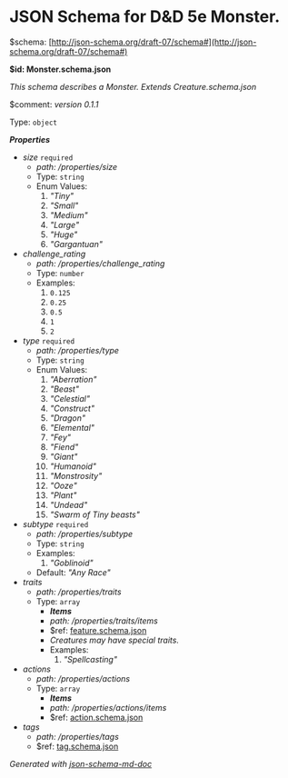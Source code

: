 # JSON Schema for D&D 5e Monster.

&#36;schema: [http://json-schema.org/draft-07/schema#](http://json-schema.org/draft-07/schema#)

<b id="monster.schema.json">&#36;id: Monster.schema.json</b>

_This schema describes a Monster. Extends Creature.schema.json_

&#36;comment: _version 0.1.1_

Type: `object`

**_Properties_**

 - <i id="/properties/size">size</i> `required`
	 - <i id="/properties/size">path: /properties/size</i>
	 - Type: `string`
	 - Enum Values: 
		 1. _"Tiny"_
		 2. _"Small"_
		 3. _"Medium"_
		 4. _"Large"_
		 5. _"Huge"_
		 6. _"Gargantuan"_
 - <i id="/properties/challenge_rating">challenge_rating</i>
	 - <i id="/properties/challenge_rating">path: /properties/challenge_rating</i>
	 - Type: `number`
	 - Examples: 
		 1. `0.125`
		 2. `0.25`
		 3. `0.5`
		 4. `1`
		 5. `2`
 - <i id="/properties/type">type</i> `required`
	 - <i id="/properties/type">path: /properties/type</i>
	 - Type: `string`
	 - Enum Values: 
		 1. _"Aberration"_
		 2. _"Beast"_
		 3. _"Celestial"_
		 4. _"Construct"_
		 5. _"Dragon"_
		 6. _"Elemental"_
		 7. _"Fey"_
		 8. _"Fiend"_
		 9. _"Giant"_
		 10. _"Humanoid"_
		 11. _"Monstrosity"_
		 12. _"Ooze"_
		 13. _"Plant"_
		 14. _"Undead"_
		 15. _"Swarm of Tiny beasts"_
 - <i id="/properties/subtype">subtype</i> `required`
	 - <i id="/properties/subtype">path: /properties/subtype</i>
	 - Type: `string`
	 - Examples: 
		 1. _"Goblinoid"_
	 - Default: _"Any Race"_
 - <i id="/properties/traits">traits</i>
	 - <i id="/properties/traits">path: /properties/traits</i>
	 - Type: `array`
		 - **_Items_**
		 - <i id="/properties/traits/items">path: /properties/traits/items</i>
		 - &#36;ref: [feature.schema.json](feature.schema.json.md)
		 - _Creatures may have special traits._
		 - Examples: 
			 1. _"Spellcasting"_
 - <i id="/properties/actions">actions</i>
	 - <i id="/properties/actions">path: /properties/actions</i>
	 - Type: `array`
		 - **_Items_**
		 - <i id="/properties/actions/items">path: /properties/actions/items</i>
		 - &#36;ref: [action.schema.json](action.schema.json.md)
 - <i id="/properties/tags">tags</i>
	 - <i id="/properties/tags">path: /properties/tags</i>
	 - &#36;ref: [tag.schema.json](tag.schema.json.md)

_Generated with [json-schema-md-doc](https://brianwendt.github.io/json-schema-md-doc/)_